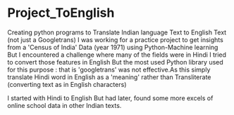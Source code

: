 # Project_ToEnglish
Creating python programs to Translate Indian language Text to English Text (not just a Googletrans)
I was working for a practice project to get insights from a 'Census of India' Data (year 1971) using Python-Machine learning
But I encountered a challenge where many of the fields were in Hindi
I tried to convert those features in English But the most used Python library used for this purpose : that is 'googletrans' was not effective.As this simply translate Hindi word in English as a 'meaning' rather than Transliterate (converting text as in English characters)

I started with Hindi to English But had later, found some more excels of online school data in other Indian texts.
